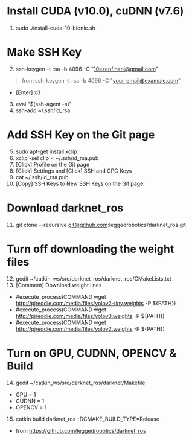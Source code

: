 # Install CUDA (v10.0), cuDNN (v7.6)
1. sudo ./install-cuda-10-bionic.sh
# Make SSH Key
2. ssh-keygen -t rsa -b 4096 -C "10ezenfinani@gmail.com"
> from ssh-keygen -t rsa -b 4096 -C "your_email@example.com"
- [Enter] x3
3. eval "$(ssh-agent -s)"
4. ssh-add ~/.ssh/id_rsa
# Add SSH Key on the Git page
5. sudo apt-get install xclip
6. xclip -sel clip < ~/.ssh/id_rsa.pub
7. [Click] Profile on the Git page
8. [Click] Settings and [Click] SSH and GPG Keys
9. cat ~/.ssh/id_rsa.pub
10. [Copy] SSH Keys to New SSH Keys on the Git page
# Download darknet_ros
11. git clone --recursive git@github.com:leggedrobotics/darknet_ros.git
# Turn off downloading the weight files
12. gedit ~/catkin_ws/src/darknet_ros/darknet_ros/CMakeLists.txt
13. [Comment] Download weight lines
- #execute_process(COMMAND wget http://pjreddie.com/media/files/yolov2-tiny.weights -P ${PATH})
- #execute_process(COMMAND wget http://pjreddie.com/media/files/yolov3.weights -P ${PATH})
- #execute_process(COMMAND wget http://pjreddie.com/media/files/yolov2.weights -P ${PATH})
# Turn on GPU, CUDNN, OPENCV & Build
14. gedit ~/catkin_ws/src/darknet_ros/darknet/Makefile
- GPU = 1
- CUDNN = 1
- OPENCV = 1
15. catkin build darknet_ros -DCMAKE_BUILD_TYPE=Release
- from https://github.com/leggedrobotics/darknet_ros
